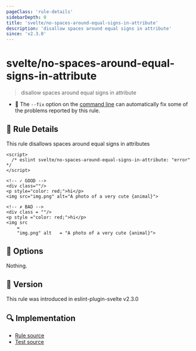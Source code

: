 ```yaml
---
pageClass: 'rule-details'
sidebarDepth: 0
title: 'svelte/no-spaces-around-equal-signs-in-attribute'
description: 'disallow spaces around equal signs in attribute'
since: 'v2.3.0'
---
```


# svelte/no-spaces-around-equal-signs-in-attribute

> disallow spaces around equal signs in attribute

- 🔧 The `--fix` option on the [command line](https://eslint.org/docs/user-guide/command-line-interface#fixing-problems) can automatically fix some of the problems reported by this rule.

## 📖 Rule Details

This rule disallows spaces around equal signs in attributes

<ESLintCodeBlock fix>

<!-- prettier-ignore-start -->
<!--eslint-skip-->

```svelte
<script>
  /* eslint svelte/no-spaces-around-equal-signs-in-attribute: "error" */
</script>

<!-- ✓ GOOD -->
<div class=""/>
<p style="color: red;">hi</p>
<img src="img.png" alt="A photo of a very cute {animal}">

<!-- ✗ BAD -->
<div class = ""/>
<p style ="color: red;">hi</p>
<img src
    =
    "img.png" alt   = "A photo of a very cute {animal}">
```

<!-- prettier-ignore-end -->

</ESLintCodeBlock>

## 🔧 Options

Nothing.

## 🚀 Version

This rule was introduced in eslint-plugin-svelte v2.3.0

## 🔍 Implementation

- [Rule source](https://github.com/sveltejs/eslint-plugin-svelte/blob/main/packages/eslint-plugin-svelte/src/rules/no-spaces-around-equal-signs-in-attribute.ts)
- [Test source](https://github.com/sveltejs/eslint-plugin-svelte/blob/main/packages/eslint-plugin-svelte/tests/src/rules/no-spaces-around-equal-signs-in-attribute.ts)
